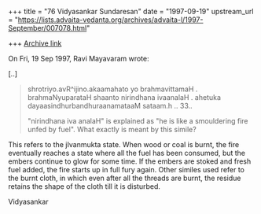 +++
title = "76 Vidyasankar Sundaresan"
date = "1997-09-19"
upstream_url = "https://lists.advaita-vedanta.org/archives/advaita-l/1997-September/007078.html"

+++
[Archive link](https://lists.advaita-vedanta.org/archives/advaita-l/1997-September/007078.html)

On Fri, 19 Sep 1997, Ravi Mayavaram wrote:

[..]

> shrotriyo.avR^ijino.akaamahato yo brahmavittamaH .
> brahmaNyuparataH shaanto nirindhana ivaanalaH .
> ahetuka dayaasindhurbandhuraanamataaM sataam.h .. 33..
>
> "nirindhana iva analaH" is explained as "he is like a
> smouldering fire unfed by fuel". What exactly is meant by this simile?

This refers to the jIvanmukta state. When wood or coal is burnt, the fire
eventually reaches a state where all the fuel has been consumed, but the
embers continue to glow for some time. If the embers are stoked and fresh
fuel added, the fire starts up in full fury again. Other similes used
refer to the burnt cloth, in which even after all the threads are burnt,
the residue retains the shape of the cloth till it is disturbed.

Vidyasankar


